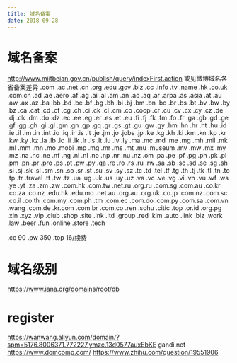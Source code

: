 ```yaml
---
title: 域名备案
date: 2018-09-28
---
```

# 域名备案
http://www.miitbeian.gov.cn/publish/query/indexFirst.action
或见微博域名各省备案差异
.com .ac .net .cn .org .edu .gov .biz .cc .info .tv .name .hk .co.uk .com.cn .ad .ae .aero .af .ag .ai .al .am .an .ao .aq .ar .arpa .as .asia .at .au .aw .ax .az .ba .bb .bd .be .bf .bg .bh .bi .bj .bm .bn .bo .br .bs .bt .bv .bw .by .bz .ca .cat .cd .cf .cg .ch .ci .ck .cl .cm .co .coop .cr .cu .cv .cx .cy .cz .de .dj .dk .dm .do .dz .ec .ee .eg .er .es .et .eu .fi .fj .fk .fm .fo .fr .ga .gb .gd .ge .gf .gg .gh .gi .gl .gm .gn .gp .gq .gr .gs .gt .gu .gw .gy .hm .hn .hr .ht .hu .id .ie .il .im .in .int .io .iq .ir .is .it .je .jm .jo .jobs .jp .ke .kg .kh .ki .km .kn .kp .kr .kw .ky .kz .la .lb .lc .li .lk .lr .ls .lt .lu .lv .ly .ma .mc .md .me .mg .mh .mil .mk .ml .mm .mn .mo .mobi .mp .mq .mr .ms .mt .mu .museum .mv .mw .mx .my .mz .na .nc .ne .nf .ng .ni .nl .no .np .nr .nu .nz .om .pa .pe .pf .pg .ph .pk .pl .pm .pn .pr .pro .ps .pt .pw .py .qa .re .ro .rs .ru .rw .sa .sb .sc .sd .se .sg .sh .si .sj .sk .sl .sm .sn .so .sr .st .su .sv .sy .sz .tc .td .tel .tf .tg .th .tj .tk .tl .tn .to .tp .tr .travel .tt .tw .tz .ua .ug .uk .us .uy .uz .va .vc .ve .vg .vi .vn .vu .wf .ws .ye .yt .za .zm .zw .com.hk .com.tw .net.ru .org.ru .com.sg .com.au .co.kr .co.za .co.nz .edu.hk .edu.mo .net.au .org.au .org.uk .co.jp .com.nz .com.sc .co.il .co.th .com.my .com.ph .tm .com.ec .com.do .com.py .com.sa .com.vn .wang .com.de .kr.com .com.br .com.co .ren .sohu .citic .top .or.id .org.pg .xin .xyz .vip .club .shop .site .ink .ltd .group .red .kim .auto .link .biz .work .law .beer .fun .online .store .tech

.cc 90
.pw 350
.top 16/续费

# 域名级别
https://www.iana.org/domains/root/db

# register
https://wanwang.aliyun.com/domain/?spm=5176.8006371.772227.ymzc.13d0577auxEbKE
gandi.net
https://www.domcomp.com/
https://www.zhihu.com/question/19551906